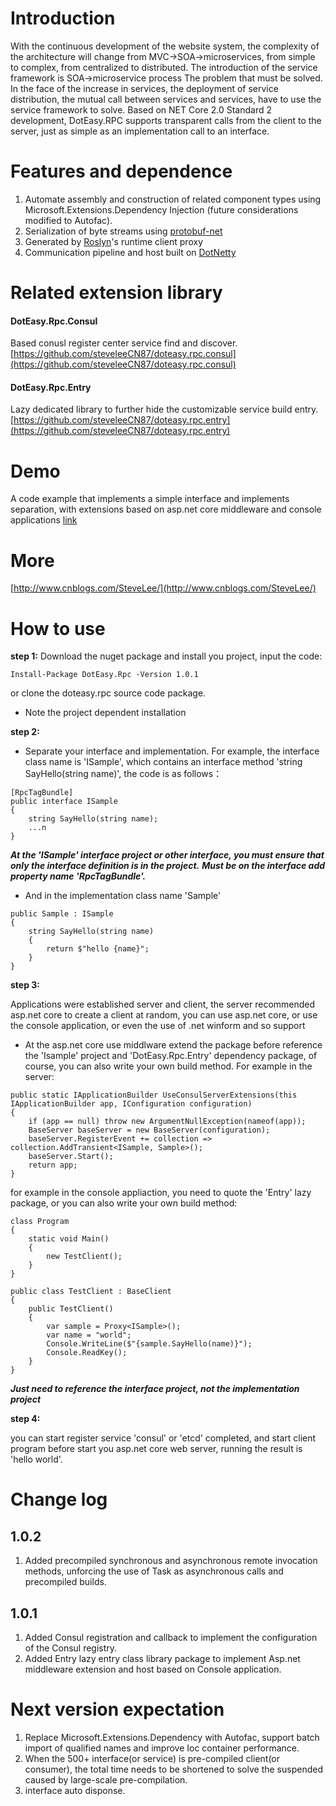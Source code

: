 # Introduction
With the continuous development of the website system, the complexity of the architecture will change from MVC->SOA->microservices, from simple to complex, from centralized to distributed.
The introduction of the service framework is SOA->microservice process The problem that must be solved.
In the face of the increase in services, the deployment of service distribution, the mutual call between services and services, have to use the service framework to solve.
Based on NET Core 2.0 Standard 2 development, DotEasy.RPC supports transparent calls from the client to the server, just as simple as an implementation call to an interface.


# Features and dependence
1. Automate assembly and construction of related component types using Microsoft.Extensions.Dependency Injection (future considerations modified to Autofac).
2. Serialization of byte streams using [protobuf-net](https://github.com/mgravell/protobuf-net)
3. Generated by [Roslyn](https://github.com/dotnet/roslyn)'s runtime client proxy 
4. Communication pipeline and host built on [DotNetty](https://github.com/Azure/DotNetty)


# Related extension library
#### DotEasy.Rpc.Consul
Based conusl register center service find and discover. [https://github.com/steveleeCN87/doteasy.rpc.consul](https://github.com/steveleeCN87/doteasy.rpc.consul)
#### DotEasy.Rpc.Entry
Lazy dedicated library to further hide the customizable service build entry. [https://github.com/steveleeCN87/doteasy.rpc.entry](https://github.com/steveleeCN87/doteasy.rpc.entry)

# Demo
A code example that implements a simple interface and implements separation, with extensions based on asp.net core middleware and console applications
[link](https://github.com/steveleeCN87/doteasy.rpc.demo)


# More
[http://www.cnblogs.com/SteveLee/](http://www.cnblogs.com/SteveLee/)

# How to use
**step 1:**
Download the nuget package and install you project, input the code: 
```
Install-Package DotEasy.Rpc -Version 1.0.1
```
or clone the doteasy.rpc source code package.
* Note the project dependent installation

**step 2:**
* Separate your interface and implementation. For example, the interface class name is 'ISample', which contains an interface method 'string SayHello(string name)', the code is as follows：
```
[RpcTagBundle]
public interface ISample
{
    string SayHello(string name);
    ...n
}
```
_**At the 'ISample' interface project or other interface, you must ensure that only the interface definition is in the project.**_
_**Must be on the interface add property name 'RpcTagBundle'.**_
* And in the implementation class name 'Sample'
```
public Sample : ISample
{
    string SayHello(string name)
    {
        return $"hello {name}";
    }
}
```

**step 3:**

Applications were established server and client, the server recommended asp.net core to create a client at random, you can use asp.net core, or use the console application, or even the use of .net winform and so support
* At the asp.net core use middlware extend the package before reference the 'Isample' project and 'DotEasy.Rpc.Entry' dependency package, of course, you can also write your own build method. 
For example in the server:
```
public static IApplicationBuilder UseConsulServerExtensions(this IApplicationBuilder app, IConfiguration configuration)
{
    if (app == null) throw new ArgumentNullException(nameof(app));
    BaseServer baseServer = new BaseServer(configuration);
    baseServer.RegisterEvent += collection => collection.AddTransient<ISample, Sample>();
    baseServer.Start();
    return app;
}
```
for example in the console appliaction, you need to quote the 'Entry' lazy package, or you can also write your own build method:
```
class Program
{
    static void Main()
    {
        new TestClient();
    }
}

public class TestClient : BaseClient
{
    public TestClient()
    {
        var sample = Proxy<ISample>();
        var name = "world";
        Console.WriteLine($"{sample.SayHello(name)}");
        Console.ReadKey();
    }
}
```
_**Just need to reference the interface project, not the implementation project**_

**step 4:**

you can start register service 'consul' or 'etcd' completed, and start client program before start you asp.net core web server, running the result is 'hello world'.

# Change log
## 1.0.2
1. Added precompiled synchronous and asynchronous remote invocation methods, unforcing the use of Task as asynchronous calls and precompiled builds.

## 1.0.1
1. Added Consul registration and callback to implement the configuration of the Consul registry.
2. Added Entry lazy entry class library package to implement Asp.net middleware extension and host based on Console application.

# Next version expectation
1. Replace Microsoft.Extensions.Dependency with Autofac, support batch import of qualified names and improve Ioc container performance.
2. When the 500+ interface(or service) is pre-compiled client(or consumer), the total time needs to be shortened to solve the suspended caused by large-scale pre-compilation.
3. interface auto disponse.
